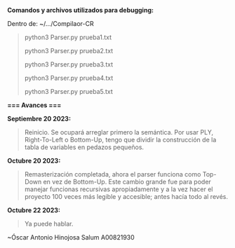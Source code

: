 **Comandos y archivos utilizados para debugging:**

Dentro de: ~/.../Compilaor-CR

> python3 Parser.py prueba1.txt
>
> python3 Parser.py prueba2.txt
>
> python3 Parser.py prueba3.txt
>
> python3 Parser.py prueba4.txt
>
> python3 Parser.py prueba5.txt

**=== Avances ===**

**Septiembre 20 2023:**

> Reinicio. Se ocupará arreglar primero la semántica. Por usar PLY, Right-To-Left o Bottom-Up, tengo que dividir la construcción de la tabla de variables en pedazos pequeños.

**Octubre 20 2023:**

> Remasterización completada, ahora el parser funciona como Top-Down en vez de Bottom-Up. Este cambio grande fue para poder manejar funcionas recursivas apropiadamente y a la vez hacer el proyecto 100 veces más legible y accesible; antes hacía todo al revés.

**Octubre 22 2023:**

> Ya puede hablar.

~Óscar Antonio Hinojosa Salum A00821930
